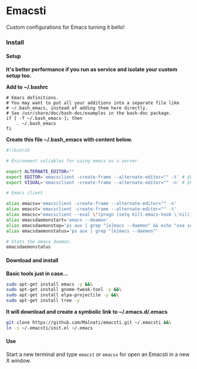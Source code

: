 # Emacsti

Custom configurations for Emacs turning it bello!

### Install

#### Setup

**It's better performance if you run as service and isolate your custom setup too.**

**Add to ~/.bashrc**

```bach
# Emacs definitions.
# You may want to put all your additions into a separate file like
# ~/.bash_emacs, instead of adding them here directly.
# See /usr/share/doc/bash-doc/examples in the bash-doc package.
if [ -f ~/.bash_emacs ]; then
	. ~/.bash_emacs
fi
```

**Create this file ~/.bash_emacs with content below.**

```bash
#!/bin/sh

# Enironment valiables for using emacs as a server

export ALTERNATE_EDITOR=""
export EDITOR='emacsclient -create-frame --alternate-editor="" -t' # $EDITOR opens in terminal
export VISUAL='emacsclient -create-frame --alternate-editor="" -n' # $VISUAL opens in GUI mode

# Emacs client

alias emacsx='emacsclient -create-frame --alternate-editor="" -n'
alias emacst='emacsclient -create-frame --alternate-editor="" -t'
alias emacsc="emacsclient --eval \"(progn (setq kill-emacs-hook \'nil) (kill-emacs))\""
alias emacsdaemonstart='emacs --deamon'
alias emacsdaemonstop='ps aux | grep "[e]macs --daemon" && echo "use sudo kill -9 <PID>"'
alias emacsdaemonstatus='ps aux | grep "[e]macs --daemon"'

# Stats the emacs daemon.                                                                                                                                                             
emacsdaemonstatus
```

#### Download and install

**Basic tools just in case...**

```bash
sudo apt-get install emacs -y &&\
sudo apt-get install gnome-tweak-tool -y &&\
sudo apt-get install elpa-projectile -y &&\
sudo apt-get install tree -y 
```

**It will download and create a symbolic link to ~/.emacs.d/.emacs**

```bash
git clone https://github.com/Malnati/emacsti.git ~/.emacsti &&\
ln -s ~/.emacsti/init.el ~/.emacs 
```

#### Use

Start a new terminal and type ```emacst``` or ```emacsx``` for open an Emacsti in a new X window. 


